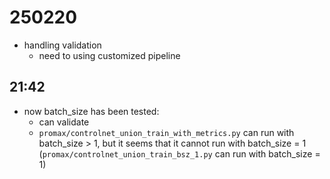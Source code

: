 # 250220
- handling validation
    - need to using customized pipeline

## 21:42
- now batch_size has been tested: 
    - can validate
    - `promax/controlnet_union_train_with_metrics.py` can run with batch_size > 1, but it seems that it cannot run with batch_size = 1 (`promax/controlnet_union_train_bsz_1.py` can run with batch_size = 1)